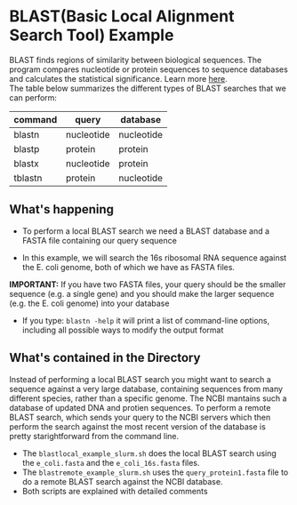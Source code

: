 # BLAST(Basic Local Alignment Search Tool) Example

BLAST finds regions of similarity between biological sequences. The program compares nucleotide or protein	sequences to sequence databases and calculates the statistical significance. Learn more [here](https://blast.ncbi.nlm.nih.gov/Blast.cgi).  
The table below summarizes the different types of BLAST searches that we can perform:

command |query	  |database
-------|----------|-------------
blastn |nucleotide|nucleotide
blastp |protein	  | protein
blastx |nucleotide|protein
tblastn|protein	  | nucleotide

## What's happening
  * To perform a local BLAST search we need a BLAST database and a FASTA file containing our query sequence

  * In this example, we will search the 16s ribosomal RNA sequence against the E. coli genome, both of which we have as FASTA files.

**IMPORTANT:** If you have two FASTA files, your query should be the smaller sequence (e.g. a single gene) and you should make the larger sequence (e.g. the E. coli genome) into your database

  * If you type: ``blastn -help`` it will print a list of command-line options, including all possible ways to modify the output format

## What's contained in the Directory
Instead of performing a local BLAST search you might want to search a sequence against a very large database, containing sequences from many different species, rather than a specific genome.
 The NCBI mantains such a database of updated DNA and protien sequences.
To perform a remote BLAST search, which sends your query to the NCBI servers which then perform the search against the most recent version of the database is pretty starightforward from the command line.

  * The ``blastlocal_example_slurm.sh`` does the local BLAST search using the ``e_coli.fasta`` and the ``e_coli_16s.fasta`` files.
  * The ``blastremote_example_slurm.sh`` uses the ``query_protein1.fasta`` file to do a remote BLAST search against the NCBI database.
  * Both scripts are explained with detailed comments 
